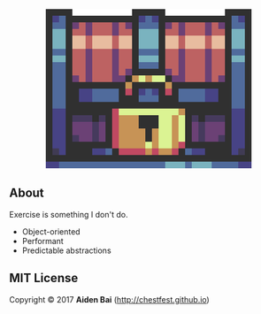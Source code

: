 <!DOCTYPE html><a href="https://chestfest.github.io/" target="_blank"><div align="center"><img src="/Display/Images/ChestFest.gif" style="w3-image" class="img" alt="Chest"></div></a></html>

## About
Exercise is something I don't do.

- Object-oriented
- Performant
- Predictable abstractions

## MIT License
Copyright © 2017 **Aiden Bai** (http://chestfest.github.io)

